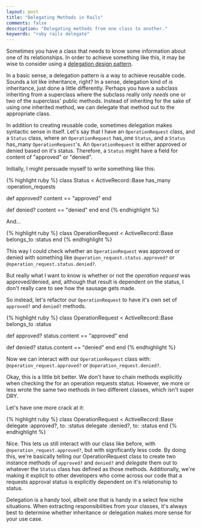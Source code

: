 ```yaml
---
layout: post
title: "Delegating Methods in Rails"
comments: false
description: "Delegating methods from one class to another."
keywords: "ruby rails delegate"
---
```


Sometimes you have a class that needs to know some information about one
of its relationships. In order to achieve something like this, it may be
wise to consider using a [delegation design pattern](https://en.wikipedia.org/wiki/Delegation_pattern).

In a basic sense, a delegation pattern is a way to achieve reusable code.
Sounds a lot like inheritance, right? In a sense, delegation
kind of *is* inheritance, just done a little differently. Perhaps you
have a subclass inheriting from a superclass where the subclass really
only *needs* one or two of the superclass' public methods. Instead
of inheriting for the sake of using one inherited method, we can
delegate that method out to the appropriate class.

In addition to creating reusable code, sometimes delegation makes syntactic
sense in itself. Let's say that I have an `OperationRequest` class, and a
`Status` class, where an `OperationRequest` has_one `Status`, and a
`Status` has_many `OperationRequest`'s. An `OperationRequest` is either
approved or denied based on it's status. Therefore, a `Status` might have
a field for content of "approved" or "denied".

Initially, I might persuade myself to write something like this:

{% highlight ruby %}
class Status < ActiveRecord::Base
  has_many :operation_requests

  def approved?
    content == "approved"
  end

  def denied?
    content == "denied"
  end
end
{% endhighlight %}

And...

{% highlight ruby %}
class OperationRequest < ActiveRecord::Base
  belongs_to :status
end
{% endhighlight %}

This way I could check whether an `OperationRequest` was approved or denied
with something like `@operation_request.status.approved?` or
`@operation_request.status.denied?`.

But really what I want to know is whether or not the *operation request* was
approved/denied, and, although that result is dependent on the status,
I don't really care to see how the sausage gets made.

So instead, let's refactor our `OperationRequest` to have it's own set of
`approved?` and `denied?` methods.

{% highlight ruby %}
class OperationRequest < ActiveRecord::Base
  belongs_to :status

  def approved?
    status.content == "approved"
  end

  def denied?
    status.content == "denied"
  end
end
{% endhighlight %}

Now we can interact with our `OperationRequest` class with:
`@operation_request.approved?` or `@operation_request.denied?`.

Okay, this is a little bit better. We don't have to chain methods explicitly when
checking the for an operation requests status. However, we more or less wrote the
same two methods in two different classes, which isn't super DRY.

Let's have one more crack at it:

{% highlight ruby %}
class OperationRequest < ActiveRecord::Base
  delegate :approved?, to: :status
  delegate :denied?, to: :status
end
{% endhighlight %}

Nice. This lets us still interact with our class like before, with `@operation_request.approved?`,
but with significantly less code. By doing this, we're basically telling our
OperationRequest class to create two instance methods of `approved?` and `denied?`
and *delegate* them out to whatever the `Status` class has defined as those methods.
Additionally, we're making it explicit to other developers who come across our code that a requests approval status is
explicitly dependent on it's relationship to status.

Delegation is a handy tool, albeit one that is handy in a select few niche
situations. When extracting responsibilities from your classes, it's always
best to determine whether inheritance or delegation makes more sense for your use
case.
